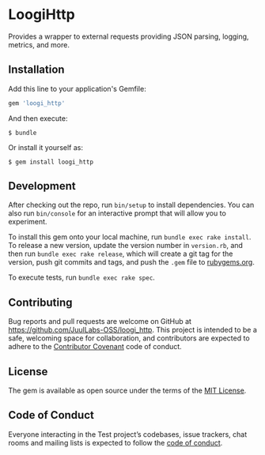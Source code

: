 # LoogiHttp

Provides a wrapper to external requests providing JSON parsing, logging, metrics, and more.

## Installation

Add this line to your application's Gemfile:

```ruby
gem 'loogi_http'
```

And then execute:

    $ bundle

Or install it yourself as:

    $ gem install loogi_http

## Development

After checking out the repo, run `bin/setup` to install dependencies. You can also run `bin/console` for an interactive prompt that will allow you to experiment.

To install this gem onto your local machine, run `bundle exec rake install`. To release a new version, update the version number in `version.rb`, and then run `bundle exec rake release`, which will create a git tag for the version, push git commits and tags, and push the `.gem` file to [rubygems.org](https://rubygems.org).

To execute tests, run `bundle exec rake spec`.

## Contributing

Bug reports and pull requests are welcome on GitHub at https://github.com/JuulLabs-OSS/loogi_http. This project is intended to be a safe, welcoming space for collaboration, and contributors are expected to adhere to the [Contributor Covenant](http://contributor-covenant.org) code of conduct.

## License

The gem is available as open source under the terms of the [MIT License](https://opensource.org/licenses/MIT).

## Code of Conduct

Everyone interacting in the Test project’s codebases, issue trackers, chat rooms and mailing lists is expected to follow the [code of conduct](https://github.com/JuulLabs-OSS/loogi_http/blob/master/CODE_OF_CONDUCT.md).
